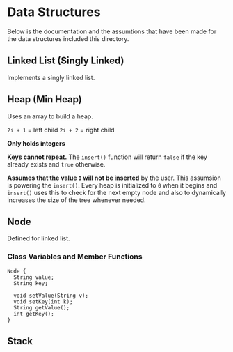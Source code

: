 # Data Structures
Below is the documentation and the assumtions that have been made for the data structures included this directory.

## Linked List (Singly Linked)
Implements a singly linked list.

## Heap (Min Heap)
Uses an array to build a heap.

`2i + 1` = left child
`2i + 2` = right child

**Only holds integers**

**Keys cannot repeat.** The `insert()` function will return `false` if the key already exists and `true` otherwise.

**Assumes that the value `0` will not be inserted** by the user. This assumsion is powering the `insert()`. Every heap is initialized to `0` when it begins and `insert()` uses this to check for the next empty node and also to dynamically increases the size of the tree whenever needed.

## Node

Defined for linked list.

### Class Variables and Member Functions
```
Node {
  String value;
  String key;

  void setValue(String v);
  void setKey(int k);
  String getValue();
  int getKey();
}
```

## Stack
